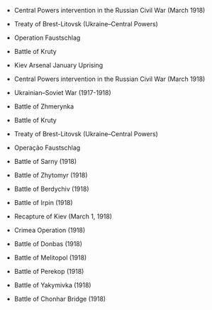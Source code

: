 - Central Powers intervention in the Russian Civil War (March 1918)
- Treaty of Brest-Litovsk (Ukraine–Central Powers)
- Operation Faustschlag
- Battle of Kruty
- Kiev Arsenal January Uprising

- Central Powers intervention in the Russian Civil War (March 1918)
- Ukrainian–Soviet War (1917-1918)
- Battle of Zhmerynka
- Battle of Kruty
- Treaty of Brest-Litovsk (Ukraine–Central Powers)
- Operação Faustschlag
- Battle of Sarny (1918)
- Battle of Zhytomyr (1918)
- Battle of Berdychiv (1918)
- Battle of Irpin (1918)
- Recapture of Kiev (March 1, 1918)
- Crimea Operation (1918)
- Battle of Donbas (1918)
- Battle of Melitopol (1918)
- Battle of Perekop (1918)
- Battle of Yakymivka (1918)
- Battle of Chonhar Bridge (1918)
